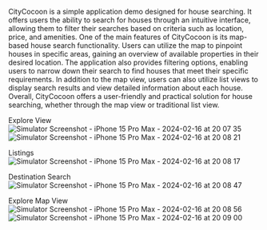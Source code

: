 CityCocoon is a simple application demo designed for house searching. It offers users the ability to search for houses through an intuitive interface, allowing them to filter their searches based on criteria such as location, price, and amenities.
One of the main features of CityCocoon is its map-based house search functionality. Users can utilize the map to pinpoint houses in specific areas, gaining an overview of available properties in their desired location.
The application also provides filtering options, enabling users to narrow down their search to find houses that meet their specific requirements. In addition to the map view, users can also utilize list views to display search results and view detailed information about each house.
Overall, CityCocoon offers a user-friendly and practical solution for house searching, whether through the map view or traditional list view.


Explore View 
![Simulator Screenshot - iPhone 15 Pro Max - 2024-02-16 at 20 07 35](https://github.com/abwaris19/CityCocoon/assets/143792601/90677931-0978-41d3-8ca6-b282e824db1f)
![Simulator Screenshot - iPhone 15 Pro Max - 2024-02-16 at 20 08 21](https://github.com/abwaris19/CityCocoon/assets/143792601/f11a8a1e-e2af-43b7-9dd3-0f001f4c1928)


Listings
![Simulator Screenshot - iPhone 15 Pro Max - 2024-02-16 at 20 08 17](https://github.com/abwaris19/CityCocoon/assets/143792601/2d294002-216d-48d7-94b2-4ae469890072)


Destination Search
![Simulator Screenshot - iPhone 15 Pro Max - 2024-02-16 at 20 08 47](https://github.com/abwaris19/CityCocoon/assets/143792601/0a117cde-b33f-47e2-83f3-4d65ea50c708)

Explore Map View
![Simulator Screenshot - iPhone 15 Pro Max - 2024-02-16 at 20 08 56](https://github.com/abwaris19/CityCocoon/assets/143792601/2748de7d-5da5-4663-8a60-8ec140c9f518)
![Simulator Screenshot - iPhone 15 Pro Max - 2024-02-16 at 20 09 00](https://github.com/abwaris19/CityCocoon/assets/143792601/1bc958a4-08ab-45f4-835f-41fa0167dd99)
